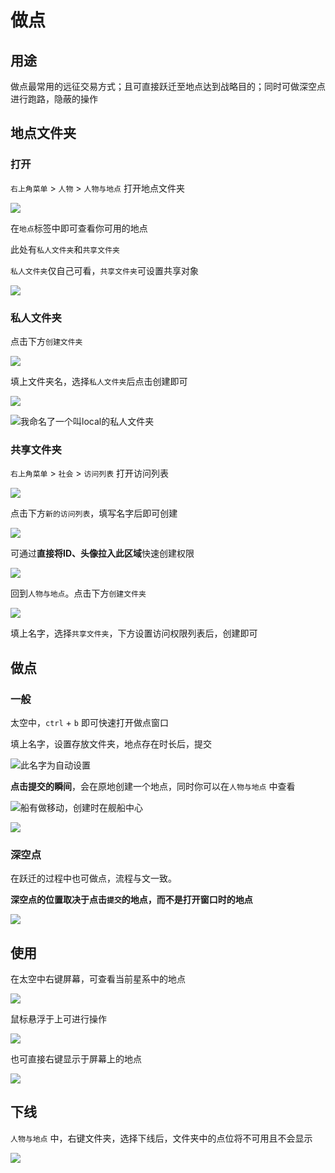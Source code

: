# 做点

## 用途

做点最常用的远征交易方式；且可直接跃迁至地点达到战略目的；同时可做深空点进行跑路，隐蔽的操作

## 地点文件夹

### 打开

`右上角菜单` &gt; `人物` &gt; `人物与地点` 打开地点文件夹

![](https://github.com/YunYuyuko/Fored/tree/8d1cf07bcc7d93b307afa258f4bd500fa6959b9f/.gitbook/assets/snipaste_2020-08-09_10-02-28.png)

在`地点`标签中即可查看你可用的地点

此处有`私人文件夹`和`共享文件夹`

`私人文件夹`仅自己可看，`共享文件夹`可设置共享对象

![](https://github.com/YunYuyuko/Fored/tree/8d1cf07bcc7d93b307afa258f4bd500fa6959b9f/.gitbook/assets/snipaste_2020-08-09_10-03-42.png)

### 私人文件夹

点击下方`创建文件夹`

![](https://github.com/YunYuyuko/Fored/tree/8d1cf07bcc7d93b307afa258f4bd500fa6959b9f/.gitbook/assets/snipaste_2020-08-09_10-04-32.png)

填上文件夹名，选择`私人文件夹`后点击创建即可

![](https://github.com/YunYuyuko/Fored/tree/8d1cf07bcc7d93b307afa258f4bd500fa6959b9f/.gitbook/assets/snipaste_2020-08-09_10-34-33.png)

![&#x6211;&#x547D;&#x540D;&#x4E86;&#x4E00;&#x4E2A;&#x53EB;local&#x7684;&#x79C1;&#x4EBA;&#x6587;&#x4EF6;&#x5939;](https://github.com/YunYuyuko/Fored/tree/8d1cf07bcc7d93b307afa258f4bd500fa6959b9f/.gitbook/assets/snipaste_2020-08-09_10-05-40.png)

### 共享文件夹

`右上角菜单` &gt; `社会` &gt; `访问列表` 打开访问列表

![](https://github.com/YunYuyuko/Fored/tree/8d1cf07bcc7d93b307afa258f4bd500fa6959b9f/.gitbook/assets/snipaste_2020-08-09_10-30-53.png)

点击下方`新的访问列表`，填写名字后即可创建

![](https://github.com/YunYuyuko/Fored/tree/8d1cf07bcc7d93b307afa258f4bd500fa6959b9f/.gitbook/assets/snipaste_2020-08-09_10-31-17.png)

可通过**直接将ID、头像拉入此区域**快速创建权限

![](https://github.com/YunYuyuko/Fored/tree/8d1cf07bcc7d93b307afa258f4bd500fa6959b9f/.gitbook/assets/snipaste_2020-08-09_10-32-21.png)

回到`人物与地点`。点击下方`创建文件夹`

![](https://github.com/YunYuyuko/Fored/tree/8d1cf07bcc7d93b307afa258f4bd500fa6959b9f/.gitbook/assets/snipaste_2020-08-09_10-33-39.png)

填上名字，选择`共享文件夹`，下方设置访问权限列表后，创建即可

## 做点

### 一般

太空中，`ctrl` + `b` 即可快速打开做点窗口

填上名字，设置存放文件夹，地点存在时长后，提交

![&#x6B64;&#x540D;&#x5B57;&#x4E3A;&#x81EA;&#x52A8;&#x8BBE;&#x7F6E;](https://github.com/YunYuyuko/Fored/tree/8d1cf07bcc7d93b307afa258f4bd500fa6959b9f/.gitbook/assets/snipaste_2020-08-09_10-09-31.png)

**点击提交的瞬间**，会在原地创建一个地点，同时你可以在`人物与地点` 中查看

![&#x8239;&#x6709;&#x505A;&#x79FB;&#x52A8;&#xFF0C;&#x521B;&#x5EFA;&#x65F6;&#x5728;&#x8230;&#x8239;&#x4E2D;&#x5FC3;](https://github.com/YunYuyuko/Fored/tree/8d1cf07bcc7d93b307afa258f4bd500fa6959b9f/.gitbook/assets/snipaste_2020-08-09_10-10-25.png)

![](https://github.com/YunYuyuko/Fored/tree/8d1cf07bcc7d93b307afa258f4bd500fa6959b9f/.gitbook/assets/snipaste_2020-08-09_10-10-53.png)

### 深空点

在跃迁的过程中也可做点，流程与文一致。

**深空点的位置取决于点击`提交`的地点，而不是打开窗口时的地点**

![](https://github.com/YunYuyuko/Fored/tree/8d1cf07bcc7d93b307afa258f4bd500fa6959b9f/.gitbook/assets/snipaste_2020-08-09_10-14-13.png)

## 使用

在太空中右键屏幕，可查看当前星系中的地点

![](https://github.com/YunYuyuko/Fored/tree/8d1cf07bcc7d93b307afa258f4bd500fa6959b9f/.gitbook/assets/snipaste_2020-08-09_10-12-06.png)

鼠标悬浮于上可进行操作

![](https://github.com/YunYuyuko/Fored/tree/8d1cf07bcc7d93b307afa258f4bd500fa6959b9f/.gitbook/assets/snipaste_2020-08-09_10-12-39.png)

也可直接右键显示于屏幕上的地点

![](https://github.com/YunYuyuko/Fored/tree/8d1cf07bcc7d93b307afa258f4bd500fa6959b9f/.gitbook/assets/snipaste_2020-08-09_10-52-55.png)

## 下线

`人物与地点` 中，右键文件夹，选择下线后，文件夹中的点位将不可用且不会显示

![](https://github.com/YunYuyuko/Fored/tree/8d1cf07bcc7d93b307afa258f4bd500fa6959b9f/.gitbook/assets/snipaste_2020-08-09_10-57-05.png)

